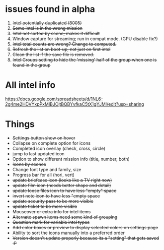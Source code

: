 # issues found in alpha

1. ~~Intel potentially duplicated (8005)~~
2. ~~Some intel is in the wrong mission~~
3. ~~Intel not sorted by scene; makes it difficult~~
4. Window capture for streaming; run in compat mode. (GPU disable fix?)
5. ~~Intel total counts are wrong? Change to computed.~~
6. ~~Refresh the list on boot-up, not just on first intel~~
7. ~~Clean the list if the save file is removed.~~
8. ~~Intel Groups setting to hide the 'missing' half of the group when one is found in the group~~

# All intel info
https://docs.google.com/spreadsheets/d/1NL6-2g4me2HDVYxpPxMIBJOjtBQBYvfkaC5tX1gYJMI/edit?usp=sharing


# Things

* ~~Settings button show on hover~~
* Collapse on complete option for icons
* Completed icon overlay (check, cross, circle)
* ~~jump to last updated icon~~
* Option to show different mission info (title, number, both)
* ~~Icons by scenes~~
* Change font type and family, size
* Progress bar for all (hori, vert)
* ~~update briefcase icon (looks like a TV right now)~~
* ~~update film icon (needs better shape and detail)~~
* ~~update loose files icon to have less "empty" space~~
* ~~invert note icon to have less "empty space~~
* ~~update security pass to be more visible~~
* ~~update ticket to be more visible~~
* ~~Mouseover or extra info for intel items~~
* ~~Alternate spawn items need some kind of grouping~~
* ~~Question mark for variable intel types~~
* ~~Add color boxes or preview to display selected colors on settings page~~
* Ability to sort the icons manually into a preferred order
* ~~Version doesn't update properly because its a "setting" that gets saved :P~~
